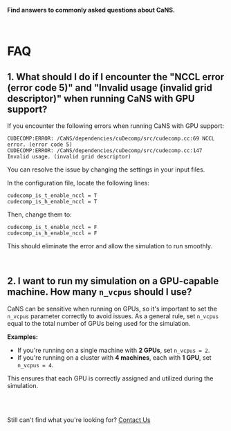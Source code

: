 **Find answers to commonly asked questions about CaNS.**

<br>

# FAQ

## 1. What should I do if I encounter the "NCCL error (error code 5)" and "Invalid usage (invalid grid descriptor)" when running CaNS with GPU support?
If you encounter the following errors when running CaNS with GPU support:

```
CUDECOMP:ERROR: /CaNS/dependencies/cuDecomp/src/cudecomp.cc:69 NCCL error. (error code 5)
CUDECOMP:ERROR: /CaNS/dependencies/cuDecomp/src/cudecomp.cc:147 Invalid usage. (invalid grid descriptor)
```

You can resolve the issue by changing the settings in your input files.

In the configuration file, locate the following lines:

```
cudecomp_is_t_enable_nccl = T
cudecomp_is_h_enable_nccl = T
```

Then, change them to:

```
cudecomp_is_t_enable_nccl = F
cudecomp_is_h_enable_nccl = F
```

This should eliminate the error and allow the simulation to run smoothly.

<br>

## 2. I want to run my simulation on a GPU-capable machine. How many `n_vcpus` should I use?

CaNS can be sensitive when running on GPUs, so it's important to set the `n_vcpus`
parameter correctly to avoid issues. As a general rule, set `n_vcpus` equal to
the total number of GPUs being used for the simulation.

**Examples:**

* If you're running on a single machine with **2 GPUs**, set `n_vcpus = 2`.
* If you're running on a cluster with **4 machines**, each with **1 GPU**, set `n_vcpus = 4`.

This ensures that each GPU is correctly assigned and utilized during the simulation.

<br>
<br>

Still can't find what you're looking for? [Contact Us](mailto:support@inductiva.ai)
